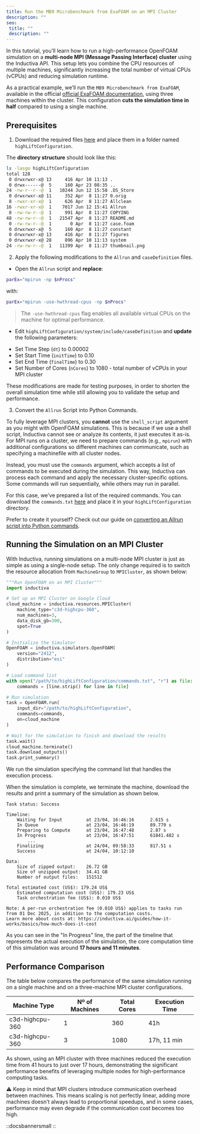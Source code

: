 ```yaml
---
title: Run the MB9 Microbenchmark from ExaFOAM on an MPI Cluster
description: ""
seo:
 title: ""
 description: ""
---
```


In this tutorial, you’ll learn how to run a high-performance OpenFOAM simulation on a **multi-node MPI (Message Passing Interface) cluster** using the Inductiva API. This setup lets you combine the CPU resources of multiple machines, significantly increasing the total number of virtual CPUs (vCPUs) and reducing simulation runtime.

As a practical example, we’ll run the `MB9 Microbenchmark from ExaFOAM`, available in the official [official ExaFOAM documentation](https://exafoam.eu/benchmarks/), using three machines within the cluster. This configuration **cuts the simulation time in half** compared to using a single machine.

## Prerequisites
1. Download the required files [here](https://develop.openfoam.com/committees/hpc/-/tree/develop/compressible/rhoPimpleFoam/LES/highLiftConfiguration) and place them in a folder named `highLiftConfiguration`.

The **directory structure** should look like this:
```bash
ls -lasgo highLiftConfiguration
total 128
 0 drwxrwxr-x@ 13     416 Apr 10 11:13 .
 0 drwx------@  5     160 Apr 23 08:35 ..
24 -rw-r--r--@  1   10244 Jun 12 15:58 .DS_Store
 0 drwxrwxr-x@ 11     352 Apr  8 11:27 0.orig
 8 -rwxr-xr-x@  1     626 Apr  8 11:27 Allclean
16 -rwxr-xr-x@  1    7017 Jun 12 15:41 Allrun
 8 -rw-rw-r--@  1     991 Apr  8 11:27 COPYING
48 -rw-rw-r--@  1   21547 Apr  8 11:27 README.md
 0 -rw-rw-r--@  1       0 Apr  8 11:27 case.foam
 0 drwxrwxr-x@  5     160 Apr  8 11:27 constant
 0 drwxrwxr-x@ 13     416 Apr  8 11:27 figures
 0 drwxrwxr-x@ 28     896 Apr 10 11:13 system
24 -rw-rw-r--@  1   11399 Apr  8 11:27 thumbnail.png
```

2. Apply the following modifications to the `Allrun` and `caseDefinition` files.

* Open the `Allrun` script and **replace**:

```bash
parEx="mpirun -np $nProcs"
```

with:

```bash
parEx="mpirun -use-hwthread-cpus -np $nProcs"
```

> The `-use-hwthread-cpus` flag enables all available virtual CPUs on the machine for optimal performance.

* Edit `highLiftConfiguration/system/include/caseDefinition` and **update** the following parameters:
- Set Time Step (`dt`) to 0.00002
- Set Start Time (`initTime`) to 0.10
- Set End Time (`finalTime`) to 0.30
- Set Number of Cores (`nCores`) to 1080 - total number of vCPUs in your MPI cluster

These modifications are made for testing purposes, in order to shorten the
overall simulation time while still allowing you to validate the setup and
performance.

3. Convert the `Allrun` Script into Python Commands.

To fully leverage MPI clusters, you **cannot** use the `shell_script` argument
as you might with OpenFOAM simulations. This is because if we use a shell script,
Inductiva cannot see or analyze its contents, it just executes it as-is. For MPI
runs on a cluster, we need to prepare commands (e.g., `mpirun`) with additional
configurations so different machines can communicate, such as specifying a
machinefile with all cluster nodes.

Instead, you must use the `commands` argument, which accepts a list of commands
to be executed during the simulation. This way, Inductiva can process each
command and apply the necessary cluster-specific options. Some commands will
run sequentially, while others may run in parallel.

For this case, we’ve prepared a list of the required commands. You can download the `commands.txt` [here](https://storage.googleapis.com/inductiva-api-demo-files/commands.txt) and place it in your `highLiftConfiguration` directory.

Prefer to create it yourself? Check out our guide on [converting an Allrun script into Python commands](2.convert-allrun-script-into-python-commands.md).

## Running the Simulation on an MPI Cluster
With Inductiva, running simulations on a multi-node MPI cluster is just as simple as using a single-node setup.
The only change required is to switch the resource allocation from `MachineGroup` to `MPICluster`, as shown below:

```python
"""Run OpenFOAM on an MPI Cluster"""
import inductiva

# Set up an MPI Cluster on Google Cloud
cloud_machine = inductiva.resources.MPICluster(
    machine_type="c3d-highcpu-360",
    num_machines=3,
    data_disk_gb=300,
    spot=True
)

# Initialize the Simulator
OpenFOAM = inductiva.simulators.OpenFOAM(
    version="2412",
    distribution="esi"
)

# Load command list
with open("/path/to/highLiftConfiguration/commands.txt", "r") as file:
    commands = [line.strip() for line in file]

# Run simulation
task = OpenFOAM.run(
    input_dir="/path/to/highLiftConfiguration",
    commands=commands,
    on=cloud_machine
)

# Wait for the simulation to finish and download the results
task.wait()
cloud_machine.terminate()
task.download_outputs()
task.print_summary()
```

We run the simulation specifying the command list that handles the execution process.

When the simulation is complete, we terminate the machine, download the results and print a summary of the simulation as shown below.

```
Task status: Success

Timeline:
	Waiting for Input         at 23/04, 16:46:16      2.615 s
	In Queue                  at 23/04, 16:46:19      89.779 s
	Preparing to Compute      at 23/04, 16:47:48      2.87 s
	In Progress               at 23/04, 16:47:51      61841.482 s
        ...
    Finalizing                at 24/04, 09:58:33      817.51 s
	Success                   at 24/04, 10:12:10

Data:
	Size of zipped output:    26.72 GB
	Size of unzipped output:  34.41 GB
	Number of output files:   151512

Total estimated cost (US$): 179.24 US$
	Estimated computation cost (US$): 179.23 US$
	Task orchestration fee (US$): 0.010 US$

Note: A per-run orchestration fee (0.010 US$) applies to tasks run from 01 Dec 2025, in addition to the computation costs.
Learn more about costs at: https://inductiva.ai/guides/how-it-works/basics/how-much-does-it-cost
```

As you can see in the "In Progress" line, the part of the timeline that represents the actual execution of the simulation, the core computation time of this simulation was around **17 hours and 11 minutes**.

## Performance Comparison
The table below compares the performance of the same simulation running on a single machine and on a three-machine MPI cluster configurations.

| Machine Type    | Nº of Machines | Total Cores | Execution Time           |
| --------------- | -------------- | ----------- | ------------------------ |
| c3d-highcpu-360 | 1              | 360         | 41h                      |
| c3d-highcpu-360 | 3              | 1080        | 17h, 11 min              |

As shown, using an MPI cluster with three machines reduced the execution time
from 41 hours to just over 17 hours, demonstrating the significant performance
benefits of leveraging multiple nodes for high-performance computing tasks.

⚠️ Keep in mind that MPI clusters introduce communication overhead between
machines. This means scaling is not perfectly linear, adding more machines
doesn’t always lead to proportional speedups, and in some cases, performance
may even degrade if the communication cost becomes too high.

::docsbannersmall
::


